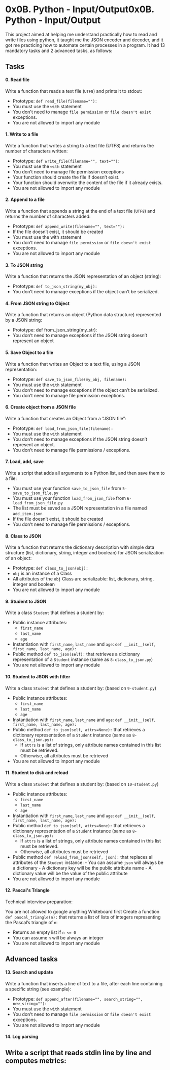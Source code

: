 # 0x0B. Python - Input/Output0x0B. Python - Input/Output
This project aimed at helping me understand practically how to read and
write files using python, it taught me the JSON encoder and decoder, and it
got me practicing how to automate certain processes in a program. It had 13
mandatory tasks and 2 advanced tasks, as follows:

## Tasks
#### 0. Read file
Write a function that reads a text file (`UTF8`) and prints it to stdout:

- Prototype: `def read_file(filename=""):`
- You must use the `with` statement
- You don't need to manage `file permission` or `file doesn't exist` exceptions.
- You are not allowed to import any module

#### 1. Write to a file
Write a function that writes a string to a text file (UTF8) and returns the
number of characters written:

- Prototype: `def write_file(filename="", text=""):`
- You must use the `with` statement
- You don’t need to manage file permission exceptions
- Your function should create the file if doesn’t exist.
- Your function should overwrite the content of the file if it already exists.
- You are not allowed to import any module

#### 2. Append to a file
Write a function that appends a string at the end of a text file (`UTF8`)
and returns the number of characters added:

- Prototype: `def append_write(filename="", text=""):`
- If the file doesn’t exist, it should be created
- You must use the with statement
- You don’t need to manage `file permission` or `file doesn't exist`
exceptions.
- You are not allowed to import any module

#### 3. To JSON string
Write a function that returns the JSON representation of an object (string):
- Prototype: `def to_json_string(my_obj):`
- You don’t need to manage exceptions if the object can’t be serialized.

#### 4. From JSON string to Object
Write a function that returns an object (Python data structure) represented
by a JSON string:

- Prototype: def from_json_string(my_str):
- You don’t need to manage exceptions if the JSON string doesn’t represent
an object

#### 5. Save Object to a file
Write a function that writes an Object to a text file, using a JSON
representation:

- Prototype: `def save_to_json_file(my_obj, filename):`
- You must use the `with` statement
- You don’t need to manage exceptions if the object can’t be serialized.
- You don’t need to manage file permission exceptions.

#### 6. Create object from a JSON file
Write a function that creates an Object from a “JSON file”:

- Prototype: `def load_from_json_file(filename):`
- You must use the `with` statement
- You don’t need to manage exceptions if the JSON string doesn’t represent
an object.
- You don’t need to manage file permissions / exceptions.

#### 7. Load, add, save
Write a script that adds all arguments to a Python list, and then save them
to a file:

- You must use your function `save_to_json_file` from `5-save_to_json_file.py`
- You must use your function `load_from_json_file` from `6-load_from_json_file.py`
- The list must be saved as a JSON representation in a file named `add_item.json`
- If the file doesn’t exist, it should be created
- You don’t need to manage file permissions / exceptions.

#### 8. Class to JSON
Write a function that returns the dictionary description with simple data
structure (list, dictionary, string, integer and boolean) for JSON
serialization of an object:

- Prototype: `def class_to_json(obj):`
- `obj` is an instance of a Class
- All attributes of the `obj` Class are serializable: list, dictionary,
string, integer and boolean
- You are not allowed to import any module

#### 9. Student to JSON
Write a class `Student` that defines a student by:

- Public instance attributes:
  	 - `first_name`
	 - `last_name`
	 - `age`
- Instantiation with `first_name`, `last_name` and `age`:
`def __init__(self, first_name, last_name, age):`
- Public method `def to_json(self):` that retrieves a dictionary
representation of a `Student` instance (same as `8-class_to_json.py`)
- You are not allowed to import any module

#### 10. Student to JSON with filter
Write a class `Student` that defines a student by: (based on `9-student.py`)

- Public instance attributes:
  - `first_name`
  - `last_name`
  - `age`
- Instantiation with `first_name`, `last_name` and `age`:
`def __init__(self, first_name, last_name, age):`
- Public method `def to_json(self, attrs=None):` that retrieves a
dictionary representation of a `Student` instance (same as
`8-class_to_json.py):`
	- If `attrs` is a list of strings, only attribute names contained
	in this list must be retrieved.
	- Otherwise, all attributes must be retrieved
- You are not allowed to import any module

#### 11. Student to disk and reload
Write a class `Student` that defines a student by: (based on `10-student.py`)
- Public instance attributes:
  - `first_name`
  - `last_name`
  - `age`
- Instantiation with `first_name`, `last_name` and `age`:
`def __init__(self, first_name, last_name, age):`
- Public method `def to_json(self, attrs=None):` that retrieves a
dictionary representation of a `Student` instance (same as
`8-class_to_json.py):`
	- If `attrs` is a list of strings, only attribute names contained
	in this list must be retrieved.
	- Otherwise, all attributes must be retrieved
- Public method `def reload_from_json(self, json):` that replaces all
attributes of the `Student` instance:
	   - You can assume `json` will always be a dictionary
	   - A dictionary key will be the public attribute name
	   - A dictionary value will be the value of the public attribute
- You are not allowed to import any module

#### 12. Pascal's Triangle
Technical interview preparation:

You are not allowed to google anything
Whiteboard first
Create a function `def pascal_triangle(n):` that returns a list of lists of
integers representing the Pascal’s triangle of `n`:

- Returns an empty list if `n <= 0`
- You can assume `n` will be always an integer
- You are not allowed to import any module

## Advanced tasks
#### 13. Search and update
Write a function that inserts a line of text to a file, after each line
containing a specific string (see example):

- Prototype: `def append_after(filename="", search_string="", new_string=""):`
- You must use the `with` statement
- You don’t need to manage `file permission` or `file doesn't exist` exceptions.
- You are not allowed to import any module

#### 14. Log parsing
Write a script that reads stdin line by line and computes metrics:
---